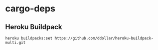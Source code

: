 # cargo-deps

## Heroku Buildpack

```
heroku buildpacks:set https://github.com/ddollar/heroku-buildpack-multi.git
```
